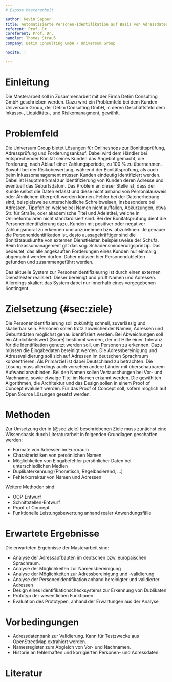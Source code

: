 ```yaml
---
# Expose Masterarbeit

author: Kevin Sapper
title: Automatisierte Personen-Identifikation auf Basis von Adressdaten
referent: Prof. Dr.
coreferent: Prof. Dr.
handler: Thomas Strauß
company: Detim Consulting GmbH / Universum Group

nocite: |

---
```


# Einleitung

Die Masterarbeit soll in Zusammenarbeit mit der Firma Detim Consulting GmbH
geschrieben werden. Dazu wird ein Problemfeld bei dem Kunden Universum Group,
der Detim Consulting GmbH, in deren Geschäftsfeld dem Inkasso-, Liquiditäts-,
und Risikomanagment, gewählt.

# Problemfeld

Die Universum Group bietet Lösungen für Onlineshops zur Bonitätsprüfung,
Adressprüfung und Forderungsankauf. Dabei wird dem Händler bei entsprechender
Bonität seines Kunden das Angebot gemacht, die Forderung, nach Ablauf einer
Zahlungsperiode, zu 100 % zu übernehmen. Sowohl bei der Risikobewertung, während
der Bonitätsprüfung, als auch beim Inkassomanagement müssen Kunden eindeutig
identifiziert werden. Dabei ist Hauptmerkmal zur Identifizierung von Kunden
deren Adresse und eventuell das Geburtsdatum. Das Problem an dieser Stelle ist,
dass der Kunde selbst die Daten erfasst und diese nicht anhand von
Personalausweis oder Ähnlichem überprüft werden können. Fehler bei der
Datenerhebung sind, beispielsweise unterschiedliche Schreibweisen, insbesondere
bei Adressen, Tippfehler, welche bei Namen nicht auffallen, Abkürzungen, etwa
Str. für Straße, oder akademische Titel und Adelstitel, welche in
Onlineformularen nicht standardisiert sind. Bei der Bonitätsprüfung dient die
Personenidentifizierung dazu, Kunden mit positiver oder negativer Zahlungsmoral
zu erkennen und anzunehmen bzw. abzulehnen. Je genauer die
Personenidentifikation ist, desto aussagekräftiger sind die Bonitätsauskunfte
von externen Dienstleister, beispielsweise der Schufa. Beim Inkassomanagement
gilt das sog. Schadensminderungsprinzip. Das bedeutet, das alle angekauften
Forderungen eines Kunden nur einmalig abgemahnt werden dürfen. Daher müssen hier
Personendubletten gefunden und zusammengeführt werden.

Das aktuelle System zur Personenidentifizieurng ist durch einen externen
Dienstleister realisiert. Dieser bereinigt und prüft Namen und Adressen.
Allerdings skaliert das System dabei nur innerhalb eines vorgegebenen
Kontingent.

# Zielsetzung {#sec:ziele}

Die Personenidentifizierung soll zukünftig schnell, zuverlässig und skalierbar
sein. Personen sollen trotz abweichender Namen, Adressen und Geburtsdaten
möglichst genau identifiziert werden. Bei Abweichungen soll ein Ähnlichkeitswert
(Score) bestimmt werden, der mit Hilfe einer Toleranz für die Identifikation
genutzt werden soll, um Personen zu erkennen. Dazu müssen die Eingabedaten
bereinigt werden. Die Adressbereinigung und Adressvalidierung soll sich auf
Adressen im deutschen Sprachraum konzentrieren. Als Primärziel ist dabei
Deutschland zu betrachten. Die Lösung muss allerdings auch vorsehen andere
Länder mit überschaubarem Aufwand anzubinden. Bei den Namen sollen
Vertauschungen bei Vor- und Nachname, sowie etwaige Titel im Namen erkannt
werden. Die gewählten Algorithmen, die Architektur und das Design sollen in
einem Proof of Concept evaluiert werden. Für das Proof of Concept soll, sofern
möglich auf Open Source Lösungen gesetzt werden.

# Methoden

Zur Umsetzung der in [@sec:ziele] beschriebenen Ziele muss zunächst eine
Wissensbasis durch Literaturarbeit in folgenden Grundlagen geschaffen werden:

* Formate von Adressen im Euroraum
* Charakteristiken von persönlichen Namen
* Möglichkeiten von Eingabefehler persönlicher Daten bei unterschiedlichen
  Medien
* Duplikaterkennung (Phonetisch, Regelbasierend, …)
* Fehlerkorrektur von Namen und Adressen

Weitere Methoden sind:

* OOP-Entwurf
* Schnittstellen-Entwurf
* Proof of Concept
* Funktionelle Leistungsbewertung anhand realer Anwendungsfälle

# Erwartete Ergebnisse

Die erwarteten Ergebnisse der Masterarbeit sind:

* Analyse der Adressaufbauten im deutschen bzw. europäischen Sprachraum.
* Analyse der Möglichkeiten zur Namensbereinigung
* Analyse der Möglichkeiten zur Adressbereinigung und -validierung
* Analyse der Personenidentifikation anhand bereinigter und validierter
  Adressen
* Design eines Identifikationschecksystems zur Erkennung von Dublikaten
* Prototyp der wesentlichen Funktionen
* Evaluation des Prototypen, anhand der Erwartungen aus der Analyse

# Vorbedingungen

* Adressdatenbank zur Validierung. Kann für Testzwecke aus OpenStreetMap
  extrahiert werden.
* Namesregister zum Abgleich von Vor- und Nachnamen.
* Historie an fehlerhaften und korrigierten Personen- und Adressdaten.

# Literatur
